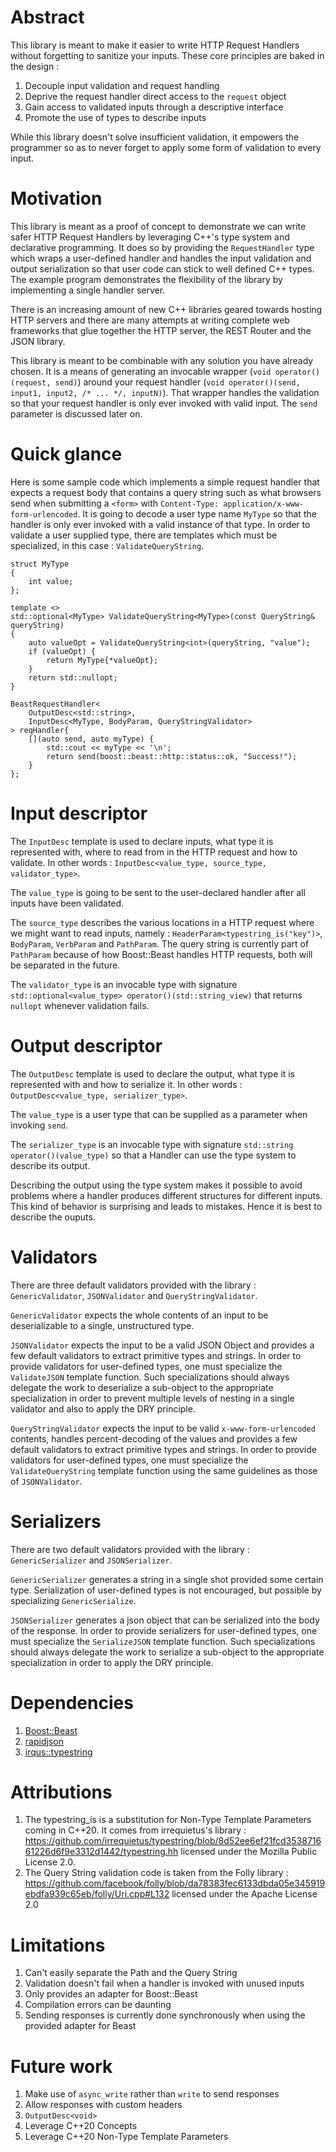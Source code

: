 # Abstract

This library is meant to make it easier to write HTTP Request Handlers without forgetting to sanitize your inputs. These core principles are baked in the design :

1. Decouple input validation and request handling
1. Deprive the request handler direct access to the `request` object
1. Gain access to validated inputs through a descriptive interface
1. Promote the use of types to describe inputs

While this library doesn't solve insufficient validation, it empowers the programmer so as to never forget to apply some form of validation to every input.

# Motivation

This library is meant as a proof of concept to demonstrate we can write safer HTTP Request Handlers by leveraging C++'s type system and declarative programming. It does so by providing the `RequestHandler` type which wraps a user-defined handler and handles the input validation and output serialization so that user code can stick to well defined C++ types.
The example program demonstrates the flexibility of the library by implementing a single handler server.

There is an increasing amount of new C++ libraries geared towards hosting HTTP servers and there are many attempts at writing complete web frameworks that glue together the HTTP server, the REST Router and the JSON library.

This library is meant to be combinable with any solution you have already chosen. It is a means of generating an invocable wrapper (`void operator()(request, send)`) around your request handler (`void operator()(send, input1, input2, /* ... */, inputN)`). That wrapper handles the validation so that your request handler is only ever invoked with valid input. The `send` parameter is discussed later on.

# Quick glance

Here is some sample code which implements a simple request handler that expects a request body that contains a query string such as what browsers send when submitting a `<form>` with `Content-Type: application/x-www-form-urlencoded`. It is going to decode a user type name `MyType` so that the handler is only ever invoked with a valid instance of that type. In order to validate a user supplied type, there are templates which must be specialized, in this case : `ValidateQueryString`.

```
struct MyType
{
	int value;
};

template <>
std::optional<MyType> ValidateQueryString<MyType>(const QueryString& queryString)
{
	auto valueOpt = ValidateQueryString<int>(queryString, "value");
	if (valueOpt) {
		return MyType{*valueOpt};
	}
	return std::nullopt;
}

BeastRequestHandler<
	OutputDesc<std::string>,
	InputDesc<MyType, BodyParam, QueryStringValidator>
> reqHandler{
	[](auto send, auto myType) {
		std::cout << myType << '\n';
		return send(boost::beast::http::status::ok, "Success!");
	}
};
```

# Input descriptor

The `InputDesc` template is used to declare inputs, what type it is represented with, where to read from in the HTTP request and how to validate. In other words : `InputDesc<value_type, source_type, validator_type>`.

The `value_type` is going to be sent to the user-declared handler after all inputs have been validated.

The `source_type` describes the various locations in a HTTP request where we might want to read inputs, namely : `HeaderParam<typestring_is("key")>`, `BodyParam`, `VerbParam` and `PathParam`. The query string is currently part of `PathParam` because of how Boost::Beast handles HTTP requests, both will be separated in the future.

The `validator_type` is an invocable type with signature `std::optional<value_type> operator()(std::string_view)` that returns `nullopt` whenever validation fails.

# Output descriptor

The `OutputDesc` template is used to declare the output, what type it is represented with and how to serialize it. In other words : `OutputDesc<value_type, serializer_type>`.

The `value_type` is a user type that can be supplied as a parameter when invoking `send`.

The `serializer_type` is an invocable type with signature `std::string operator()(value_type)` so that a Handler can use the type system to describe its output.

Describing the output using the type system makes it possible to avoid problems where a handler produces different structures for different inputs. This kind of behavior is surprising and leads to mistakes. Hence it is best to describe the ouputs.

# Validators

There are three default validators provided with the library : `GenericValidator`, `JSONValidator` and `QueryStringValidator`.

`GenericValidator` expects the whole contents of an input to be deserializable to a single, unstructured type.

`JSONValidator` expects the input to be a valid JSON Object and provides a few default validators to extract primitive types and strings. In order to provide validators for user-defined types, one must specialize the `ValidateJSON` template function. Such specializations should always delegate the work to deserialize a sub-object to the appropriate specialization in order to prevent multiple levels of nesting in a single validator and also to apply the DRY principle.

`QueryStringValidator` expects the input to be valid `x-www-form-urlencoded` contents, handles percent-decoding of the values and provides a few default validators to extract primitive types and strings. In order to provide validators for user-defined types, one must specialize the `ValidateQueryString` template function using the same guidelines as those of `JSONValidator`.

# Serializers

There are two default validators provided with the library : `GenericSerializer` and `JSONSerializer`.

`GenericSerializer` generates a string in a single shot provided some certain type. Serialization of user-defined types is not encouraged, but possible by specializing `GenericSerialize`.

`JSONSerializer` generates a json object that can be serialized into the body of the response. In order to provide serializers for user-defined types, one must specialize the `SerializeJSON` template function. Such specializations should always delegate the work to serialize a sub-object to the appropriate specialization in order to apply the DRY principle.

# Dependencies

1. [Boost::Beast](https://github.com/boostorg/beast)
1. [rapidjson](https://github.com/Tencent/rapidjson/)
1. [irqus::typestring](https://github.com/irrequietus/typestring)

# Attributions

1. The typestring_is is a substitution for Non-Type Template Parameters coming in C++20. It comes from irrequietus's library : https://github.com/irrequietus/typestring/blob/8d52ee6ef21fcd353871661226d6f9e3312d1442/typestring.hh licensed under the Mozilla Public License 2.0.
1. The Query String validation code is taken from the Folly library : https://github.com/facebook/folly/blob/da78383fec6133dbda05e345919ebdfa939c65eb/folly/Uri.cpp#L132 licensed under the Apache License 2.0

# Limitations

1. Can't easily separate the Path and the Query String
1. Validation doesn't fail when a handler is invoked with unused inputs
1. Only provides an adapter for Boost::Beast
1. Compilation errors can be daunting
1. Sending responses is currently done synchronously when using the provided adapter for Beast

# Future work

1. Make use of `async_write` rather than `write` to send responses
1. Allow responses with custom headers
1. `OutputDesc<void>`
1. Leverage C++20 Concepts
1. Leverage C++20 Non-Type Template Parameters
